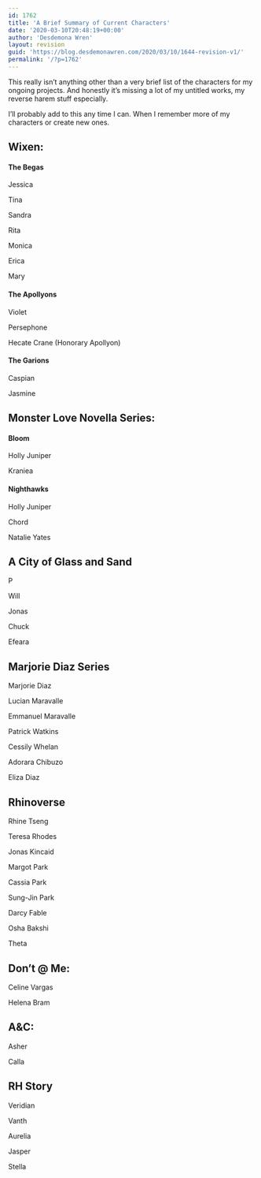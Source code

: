 ```yaml
---
id: 1762
title: 'A Brief Summary of Current Characters'
date: '2020-03-10T20:48:19+00:00'
author: 'Desdemona Wren'
layout: revision
guid: 'https://blog.desdemonawren.com/2020/03/10/1644-revision-v1/'
permalink: '/?p=1762'
---
```


This really isn’t anything other than a very brief list of the characters for my ongoing projects. And honestly it’s missing a lot of my untitled works, my reverse harem stuff especially.

I’ll probably add to this any time I can. When I remember more of my characters or create new ones.

##  Wixen: 

#### The Begas

Jessica

Tina

Sandra

Rita

Monica

Erica

Mary

#### The Apollyons

Violet

Persephone

 Hecate Crane (Honorary Apollyon)

#### The Garions

Caspian

Jasmine

## Monster Love Novella Series: 

#### Bloom

Holly Juniper

Kraniea

#### Nighthawks

Holly Juniper

Chord

Natalie Yates

## A City of Glass and Sand 

P

Will

Jonas

Chuck

Efeara

## Marjorie Diaz Series

Marjorie Diaz

Lucian Maravalle

Emmanuel Maravalle

Patrick Watkins

Cessily Whelan

Adorara Chibuzo

Eliza Diaz

## Rhinoverse 

Rhine Tseng

Teresa Rhodes

Jonas Kincaid

Margot Park

Cassia Park

Sung-Jin Park

Darcy Fable

Osha Bakshi

Theta

## Don’t @ Me: 

Celine Vargas

Helena Bram

## A&amp;C: 

Asher

Calla

## RH Story

Veridian

Vanth

Aurelia

Jasper

Stella